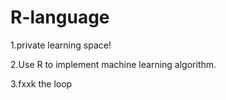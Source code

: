 # R-language

1.private learning space!  

2.Use R to implement machine learning algorithm.  

3.fxxk the loop 



